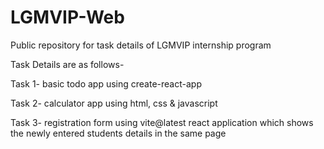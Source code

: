 # LGMVIP-Web
Public repository for task details of LGMVIP internship program

Task Details are as follows- 

Task 1- basic todo app using create-react-app

Task 2- calculator app using html, css & javascript 

Task 3- registration form using vite@latest react application which shows the newly entered students details in the same page
